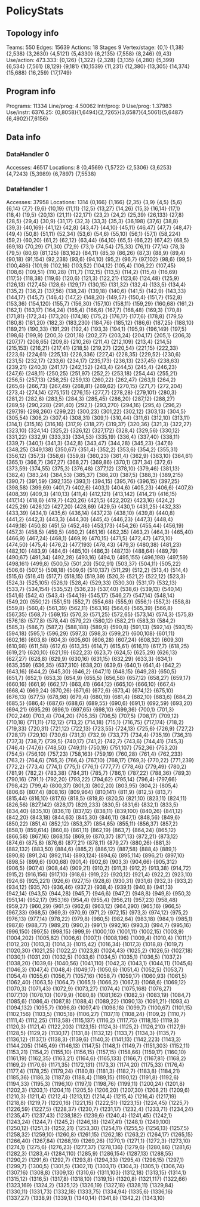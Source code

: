 # PolicyStats
## Topology info
Teams:		550
Edges:		15639
Actions:	18
Stages		9
Vertex/stage:	{0,1} {1,38} {2,538} {3,2630} {4,5121} {5,4330} {6,2135} {7,558} {8,246} {9,43} 
Use/action:	473.333: {0,126} {1,322} {2,328} {3,135} {4,280} {5,399} {6,534} {7,561} {8,129} {9,181} {10,1539} {11,231} {12,380} {13,305} {14,374} {15,688} {16,259} {17,1749} 

## Program info
Programs:	11334
Line/prog:	4.50062
Intr/prog:	0
Use/prog:	1.37983
Use/instr:	6376.25: {0,8058}{1,6494}{2,7265}{3,6587}{4,5061}{5,6487}{6,4902}{7,6156}

## Data info

### DataHandler 0
Accesses:	46517
Locations:	8
{0,4569} {1,5722} {2,5306} {3,6253} {4,7243} {5,3989} {6,7897} {7,5538} 

### DataHandler 1
Accesses:	37958
Locations:	1314
{0,166} {1,166} {2,35} {3,9} {4,5} {5,6} {6,14} {7,7} {9,6} {10,19} {11,11} {12,5} {13,27} {14,26} {15,3} {16,14} {17,1} {18,4} {19,5} {20,13} {21,11} {22,171} {23,2} {24,2} {25,39} {26,133} {27,8} {28,5} {29,4} {30,9} {31,17} {32,3} {33,3} {35,3} {36,198} {37,6} {38,8} {39,3} {40,169} {41,12} {42,8} {43,47} {44,10} {45,11} {46,47} {47,7} {48,47} {49,4} {50,8} {51,11} {52,34} {53,6} {54,6} {55,10} {56,1} {57,1} {58,224} {59,2} {60,20} {61,2} {62,12} {63,44} {64,10} {65,5} {66,22} {67,42} {68,5} {69,18} {70,29} {71,30} {72,9} {73,1} {74,54} {75,33} {76,11} {77,14} {78,3} {79,5} {80,6} {81,125} {83,162} {84,11} {85,3} {86,26} {87,3} {88,9} {89,4} {90,18} {91,154} {92,238} {93,6} {94,10} {95,2} {96,7} {97,102} {98,6} {99,5} {100,486} {101,9} {102,16} {103,52} {104,12} {105,4} {106,22} {107,45} {108,6} {109,51} {110,28} {111,7} {112,15} {113,5} {114,2} {115,4} {116,69} {117,5} {118,38} {119,6} {120,6} {121,3} {122,21} {123,6} {124,48} {125,9} {126,13} {127,45} {128,6} {129,17} {130,15} {131,32} {132,4} {133,5} {134,4} {135,2} {136,2} {137,56} {138,24} {139,18} {140,6} {141,5} {142,9} {143,33} {144,17} {145,7} {146,4} {147,2} {148,20} {149,57} {150,4} {151,7} {152,8} {153,36} {154,120} {155,7} {156,30} {157,10} {158,11} {159,29} {160,68} {161,2} {162,1} {163,17} {164,24} {165,4} {166,6} {167,7} {168,48} {169,3} {170,8} {171,81} {172,34} {173,20} {174,18} {175,2} {176,17} {177,6} {178,8} {179,5} {180,8} {181,20} {182,3} {183,230} {184,76} {185,12} {186,6} {187,25} {188,10} {189,21} {190,33} {191,29} {192,4} {193,3} {194,1} {195,9} {196,149} {197,5} {198,6} {199,9} {200,3} {201,18} {202,27} {203,24} {204,17} {205,1} {206,3} {207,17} {208,65} {209,8} {210,26} {211,4} {212,109} {213,4} {214,5} {215,153} {216,21} {217,41} {218,5} {219,27} {220,54} {221,15} {222,33} {223,6} {224,61} {225,13} {226,336} {227,4} {228,35} {229,52} {230,6} {231,5} {232,17} {233,6} {234,17} {235,173} {236,13} {237,45} {238,63} {239,21} {240,3} {241,17} {242,152} {243,4} {244,5} {245,4} {246,23} {247,6} {248,11} {250,25} {251,97} {252,2} {253,18} {254,44} {255,21} {256,5} {257,13} {258,25} {259,13} {260,22} {262,47} {263,1} {264,2} {265,6} {266,73} {267,49} {268,81} {269,62} {270,15} {271,7} {272,204} {273,4} {274,14} {275,151} {276,15} {277,7} {278,28} {279,101} {280,3} {281,2} {282,6} {283,5} {284,3} {285,45} {286,20} {287,12} {288,27} {289,5} {290,228} {291,40} {292,1} {293,270} {294,16} {295,4} {296,2} {297,19} {298,260} {299,22} {300,23} {301,22} {302,12} {303,13} {304,5} {305,54} {306,2} {307,4} {308,31} {309,1} {310,44} {311,6} {312,10} {313,11} {314,1} {315,16} {316,16} {317,9} {318,27} {319,37} {320,36} {321,3} {322,27} {323,10} {324,14} {325,2} {326,12} {327,172} {328,4} {329,56} {330,12} {331,22} {332,9} {333,33} {334,53} {335,19} {336,4} {337,40} {338,11} {339,7} {340,1} {341,3} {342,8} {343,47} {344,28} {345,23} {347,6} {348,25} {349,138} {350,67} {351,4} {352,2} {353,6} {354,2} {355,31} {356,12} {357,3} {358,6} {359,8} {360,23} {361,4} {362,9} {363,10} {364,61} {365,1} {366,7} {367,27} {368,27} {369,86} {370,1} {371,34} {372,6} {373,59} {374,55} {375,3} {376,48} {377,12} {378,10} {379,46} {381,13} {382,4} {383,24} {384,53} {385,37} {386,20} {387,5} {388,3} {389,215} {390,7} {391,59} {392,135} {393,1} {394,15} {395,76} {396,15} {397,25} {398,58} {399,69} {401,7} {402,6} {403,1} {404,6} {405,23} {406,6} {407,8} {408,39} {409,3} {410,13} {411,4} {412,121} {413,142} {414,21} {416,15} {417,14} {418,6} {419,7} {420,26} {421,5} {422,202} {423,16} {424,2} {425,29} {426,12} {427,20} {428,69} {429,5} {430,1} {431,25} {432,33} {433,39} {434,1} {435,6} {436,14} {437,23} {438,10} {439,8} {440,8} {441,2} {442,3} {443,3} {444,30} {445,4} {446,23} {447,3} {448,4} {449,18} {450,8} {451,5} {452,46} {453,173} {454,26} {455,44} {456,19} {457,3} {458,5} {459,5} {460,2} {461,16} {462,35} {463,2} {464,3} {465,40} {466,9} {467,24} {468,1} {469,9} {470,15} {471,5} {472,47} {473,10} {474,50} {475,4} {476,2} {477,193} {478,43} {479,3} {480,38} {481,23} {482,10} {483,9} {484,6} {485,10} {486,3} {487,13} {488,64} {489,79} {490,67} {491,34} {492,28} {493,16} {494,1} {495,155} {496,198} {497,59} {498,161} {499,8} {500,5} {501,20} {502,91} {503,37} {504,11} {505,22} {506,6} {507,5} {508,18} {509,6} {510,137} {511,29} {512,2} {513,4} {514,4} {515,6} {516,41} {517,7} {518,15} {519,39} {520,3} {521,2} {522,12} {523,3} {524,3} {525,105} {526,1} {528,4} {529,33} {530,30} {531,17} {532,13} {533,7} {534,154} {535,52} {536,23} {537,40} {538,6} {539,13} {540,14} {541,6} {542,4} {543,4} {544,19} {545,17} {546,27} {547,14} {548,14} {549,20} {550,12} {551,51} {552,7} {554,68} {555,9} {556,1} {557,3} {558,8} {559,8} {560,4} {561,39} {562,11} {563,16} {564,6} {565,39} {566,8} {567,35} {568,7} {569,15} {570,3} {571,25} {572,65} {573,14} {574,3} {575,8} {576,18} {577,8} {578,44} {579,22} {580,12} {582,21} {583,3} {584,2} {585,3} {586,7} {587,2} {588,188} {589,9} {590,8} {591,13} {592,14} {593,15} {594,18} {595,1} {596,29} {597,3} {598,3} {599,21} {600,108} {601,11} {602,16} {603,8} {604,3} {605,60} {606,28} {607,24} {608,32} {609,30} {610,98} {611,58} {612,6} {613,35} {614,7} {615,61} {616,11} {617,7} {618,25} {619,21} {620,10} {621,19} {622,23} {623,7} {624,5} {625,29} {626,13} {627,27} {628,8} {629,9} {630,16} {631,15} {632,29} {633,3} {634,1} {635,359} {636,35} {637,310} {638,20} {639,6} {640,1} {641,4} {642,2} {643,16} {644,2} {645,30} {646,2} {647,11} {648,15} {649,28} {650,5} {651,7} {652,1} {653,3} {654,9} {655,5} {656,58} {657,12} {658,27} {659,17} {660,16} {661,9} {662,17} {663,41} {664,12} {665,10} {666,10} {667,4} {668,4} {669,24} {670,26} {671,6} {672,6} {673,4} {674,12} {675,10} {676,13} {677,5} {678,98} {679,4} {680,19} {681,4} {682,10} {683,6} {684,2} {685,5} {686,4} {687,6} {688,6} {689,55} {690,6} {691,1} {692,59} {693,20} {694,21} {695,29} {696,1} {697,65} {698,10} {699,36} {700,1} {701,3} {702,249} {703,4} {704,20} {705,35} {706,5} {707,5} {708,17} {709,12} {710,18} {711,11} {712,12} {713,2} {714,18} {715,1} {716,75} {717,174} {718,2} {719,33} {720,31} {721,12} {722,13} {723,55} {724,13} {725,6} {726,9} {727,2} {728,17} {729,10} {730,6} {731,3} {732,9} {733,77} {734,4} {735,19} {736,31} {737,3} {738,7} {739,5} {740,17} {741,2} {742,7} {743,6} {744,41} {745,3} {746,4} {747,6} {748,50} {749,11} {750,19} {751,107} {752,36} {753,20} {754,5} {756,10} {757,23} {758,163} {759,19} {760,28} {761,4} {762,233} {763,2} {764,6} {765,3} {766,4} {767,10} {768,17} {769,3} {770,22} {771,239} {772,2} {773,4} {774,1} {775,1} {776,1} {777,77} {778,46} {779,49} {780,2} {781,9} {782,2} {783,38} {784,31} {785,7} {786,1} {787,22} {788,36} {789,3} {790,16} {791,1} {792,20} {793,22} {794,62} {795,14} {796,4} {797,66} {798,42} {799,4} {800,37} {801,3} {802,20} {803,95} {804,2} {805,4} {806,6} {807,4} {808,16} {809,964} {810,141} {811,9} {812,5} {813,7} {815,44} {816,10} {817,6} {818,5} {819,8} {820,5} {821,10} {823,11} {824,11} {826,56} {827,142} {828,17} {829,233} {830,5} {831,6} {832,1} {833,5} {834,40} {835,10} {836,11} {837,12} {838,11} {839,100} {840,26} {841,12} {842,20} {843,18} {844,63} {845,30} {846,11} {847,1} {848,56} {849,6} {850,22} {851,4} {852,12} {853,37} {854,65} {855,11} {856,37} {857,2} {858,1} {859,614} {860,8} {861,11} {862,19} {863,7} {864,24} {865,12} {866,58} {867,16} {868,15} {869,9} {870,37} {871,13} {872,21} {873,12} {874,6} {875,8} {876,6} {877,21} {878,11} {879,27} {880,26} {881,3} {882,132} {883,50} {884,6} {885,2} {886,12} {887,58} {888,4} {889,1} {890,8} {891,24} {892,114} {893,124} {894,6} {895,114} {896,21} {897,10} {898,5} {899,6} {900,68} {901,4} {902,6} {903,3} {904,66} {905,312} {906,5} {907,4} {908,44} {909,21} {910,2} {911,3} {912,2} {913,38} {914,72} {915,2} {916,156} {917,10} {918,6} {919,22} {920,12} {921,4} {922,2} {923,10} {924,6} {925,221} {926,6} {927,15} {928,6} {930,31} {931,6} {932,3} {933,2} {934,12} {935,70} {936,46} {937,2} {938,4} {939,1} {940,8} {941,13} {942,14} {943,5} {944,28} {945,7} {946,6} {947,2} {948,8} {949,8} {950,3} {951,14} {952,17} {953,16} {954,4} {955,4} {956,21} {957,23} {958,48} {959,27} {960,29} {961,5} {962,6} {963,12} {964,290} {965,16} {966,5} {967,33} {968,5} {969,3} {970,9} {971,2} {972,15} {973,3} {974,12} {975,2} {976,13} {977,14} {978,22} {979,8} {980,5} {982,64} {983,18} {984,1} {985,1} {987,8} {988,77} {989,21} {990,2} {991,1} {992,16} {993,3} {994,7} {995,16} {996,150} {997,5} {998,15} {999,9} {1000,10} {1001,11} {1002,15} {1003,9} {1004,202} {1005,82} {1006,6} {1007,1} {1008,196} {1009,4} {1010,4} {1011,1} {1012,20} {1013,3} {1014,3} {1015,42} {1016,34} {1017,3} {1018,8} {1019,7} {1020,30} {1021,25} {1022,2} {1023,8} {1024,43} {1025,2} {1026,5} {1027,18} {1030,1} {1031,20} {1032,5} {1033,6} {1034,5} {1035,1} {1036,5} {1037,2} {1038,20} {1039,6} {1040,56} {1041,110} {1042,3} {1043,1} {1044,11} {1045,6} {1046,3} {1047,4} {1048,4} {1049,17} {1050,6} {1051,4} {1052,5} {1053,7} {1054,4} {1055,6} {1056,7} {1057,16} {1058,7} {1059,17} {1060,93} {1061,5} {1062,40} {1063,5} {1064,7} {1065,1} {1066,2} {1067,3} {1068,6} {1069,12} {1070,3} {1071,43} {1072,9} {1073,27} {1074,4} {1075,168} {1076,27} {1077,10} {1078,10} {1079,9} {1080,8} {1081,162} {1082,5} {1083,19} {1084,7} {1085,6} {1086,4} {1087,8} {1088,4} {1089,22} {1090,13} {1091,21} {1093,4} {1094,132} {1095,7} {1096,8} {1097,41} {1098,18} {1099,7} {1100,67} {1101,15} {1102,156} {1103,5} {1105,18} {1106,27} {1107,11} {1108,24} {1109,2} {1110,7} {1111,4} {1112,25} {1113,58} {1115,137} {1116,2} {1117,75} {1118,15} {1119,3} {1120,3} {1121,4} {1122,203} {1123,15} {1124,3} {1125,2} {1126,210} {1127,9} {1128,5} {1129,2} {1130,17} {1131,8} {1132,12} {1133,7} {1134,3} {1135,7} {1136,12} {1137,1} {1138,3} {1139,6} {1140,3} {1141,13} {1142,223} {1143,3} {1144,205} {1145,49} {1146,13} {1147,5} {1148,1} {1149,7} {1151,303} {1152,11} {1153,21} {1154,2} {1155,10} {1156,15} {1157,15} {1158,66} {1159,17} {1160,10} {1161,19} {1162,35} {1163,21} {1164,6} {1165,133} {1166,7} {1167,81} {1168,2} {1169,2} {1170,6} {1171,35} {1172,131} {1173,3} {1174,20} {1175,33} {1176,4} {1177,4} {1178,25} {1179,24} {1180,8} {1181,3} {1182,7} {1183,8} {1184,21} {1185,36} {1186,3} {1187,8} {1188,4} {1189,15} {1190,12} {1191,8} {1192,6} {1194,33} {1195,3} {1196,10} {1197,1} {1198,76} {1199,11} {1200,24} {1201,8} {1202,3} {1203,1} {1204,11} {1205,5} {1206,20} {1207,30} {1208,21} {1209,6} {1210,3} {1211,4} {1212,4} {1213,12} {1214,4} {1215,4} {1216,4} {1217,19} {1218,8} {1219,7} {1220,16} {1221,15} {1222,51} {1223,15} {1224,45} {1225,7} {1226,59} {1227,5} {1228,37} {1230,7} {1231,17} {1232,4} {1233,71} {1234,24} {1235,47} {1237,43} {1238,182} {1239,6} {1240,4} {1241,45} {1242,1} {1243,24} {1244,7} {1245,2} {1246,18} {1247,41} {1248,1} {1249,100} {1250,12} {1251,3} {1252,21} {1253,30} {1254,11} {1255,5} {1256,13} {1257,5} {1258,32} {1259,10} {1260,8} {1261,15} {1262,18} {1263,2} {1264,17} {1265,15} {1266,40} {1267,84} {1268,19} {1269,26} {1270,1} {1271,1} {1272,3} {1273,10} {1274,1} {1275,6} {1276,23} {1277,37} {1278,136} {1279,6} {1280,86} {1281,6} {1282,3} {1283,4} {1284,110} {1285,9} {1286,154} {1287,13} {1288,55} {1290,2} {1291,6} {1292,7} {1293,8} {1294,33} {1295,4} {1296,15} {1297,1} {1299,7} {1300,5} {1301,5} {1302,11} {1303,11} {1304,3} {1305,1} {1306,74} {1307,16} {1308,8} {1309,13} {1310,6} {1311,103} {1312,18} {1313,15} {1314,1} {1315,12} {1316,5} {1317,8} {1318,10} {1319,15} {1320,8} {1321,117} {1322,66} {1323,169} {1324,2} {1325,12} {1326,19} {1327,18} {1328,11} {1329,84} {1330,11} {1331,73} {1332,18} {1333,75} {1334,94} {1335,6} {1336,16} {1337,27} {1338,9} {1339,1} {1340,14} {1341,8} {1342,2} {1343,10} 
